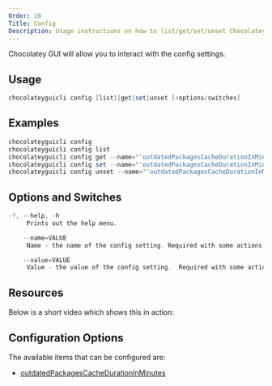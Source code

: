 ```yaml
---
Order: 10
Title: Config
Description: Usage instructions on how to list/get/set/unset Chocolatey GUI config settings.
---
```


Chocolatey GUI will allow you to interact with the config settings.

## Usage

```powershell
chocolateyguicli config [list]|get|set|unset [<options/switches]
```

## Examples

```powershell
chocolateyguicli config
chocolateyguicli config list
chocolateyguicli config get --name="'outdatedPackagesCacheDurationInMinutes'"
chocolateyguicli config set --name="'outdatedPackagesCacheDurationInMinutes'" --value="'60'"
chocolateyguicli config unset --name="'outdatedPackagesCacheDurationInMinutes'"
```

## Options and Switches

```powershell
-?, --help, -h
     Prints out the help menu.

    --name=VALUE
     Name - the name of the config setting. Required with some actions.

    --value=VALUE
     Value - the value of the config setting.  Required with some actions.
```

## Resources

Below is a short video which shows this in action:

## Configuration Options

The available items that can be configured are:

* [outdatedPackagesCacheDurationInMinutes](../configuration/config/OutdatedPackagesCacheDurationInMinutes)